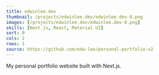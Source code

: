 ```yaml
---
title: edwinlee.dev
thumbnail: /projects/edwinlee.dev/edwinlee.dev-0.png
images: [/projects/edwinlee.dev/edwinlee.dev-0.png]
skills: [Next.js, React, Material UI]
sort: 0
cols: 2
rows: 1
source: https://github.com/edw-lee/personal-portfolio-v2
---
```


My personal portfolio website built with Next.js.